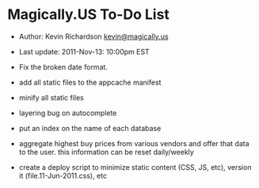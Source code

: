 Magically.US To-Do List
========================
* Author:       Kevin Richardson <kevin@magically.us>
* Last update:  2011-Nov-13: 10:00pm EST

* Fix the broken date format.
* add all static files to the appcache manifest
* minify all static files
* layering bug on autocomplete
* put an index on the name of each database
* aggregate highest buy prices from various vendors and offer that data to the user.  this information can be reset daily/weekly
* create a deploy script to minimize static content (CSS, JS, etc), version it (file.11-Jun-2011.css), etc
